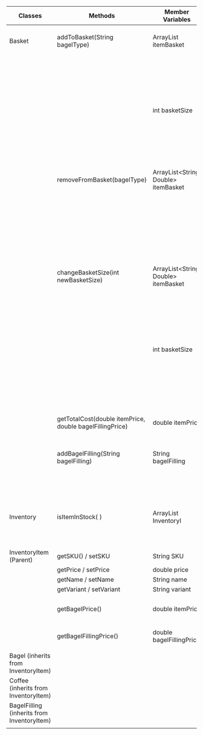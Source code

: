 

| Classes                                     | Methods                                                  | Member Variables                     | Scenario                                                        | Results                                 |
|---------------------------------------------|----------------------------------------------------------|--------------------------------------|-----------------------------------------------------------------|-----------------------------------------|
| Basket                                      | addToBasket(String bagelType)                            | ArrayList<String> itemBasket         | 1. Add specific bagel successfully                              | bagelBasket changed                     |
|                                             |                                                          |                                      |                                                                 | output success message                  |
|                                             |                                                          |                                      |                                                                 | return true                             |
|                                             |                                                          |                                      |                                                                 |                                         |
|                                             |                                                          | int basketSize                       | 3. Adding a bagel is unsuccessful, basket is full               | bagelBasket unchanged                   |
|                                             |                                                          |                                      |                                                                 | output failure message                  |
|                                             |                                                          |                                      |                                                                 | return false                            |
|                                             |                                                          |                                      |                                                                 |                                         |
|                                             | removeFromBasket(bagelType)                              | ArrayList<String, Double> itemBasket | 2. If bagel is removed from basket                              | Output message basket changed           |
|                                             |                                                          |                                      |                                                                 | return True                             |
|                                             |                                                          |                                      |                                                                 |                                         |
|                                             |                                                          |                                      | 5. If bagel is not removed from basket because it doesn't exist | Output message basket is unchanged      |
|                                             |                                                          |                                      |                                                                 | return false                            |
|                                             |                                                          |                                      |                                                                 |                                         |
|                                             | changeBasketSize(int newBasketSize)                      | ArrayList<String, Double> itemBasket | 4. If basketSize is successfully changed                        | output success message                  |
|                                             |                                                          |                                      |                                                                 | update capacity variable                |
|                                             |                                                          |                                      |                                                                 | return true                             |
|                                             |                                                          |                                      |                                                                 |                                         |
|                                             |                                                          | int basketSize                       | 4. If basketSize is not successfully changed                    | output failure message                  |
|                                             |                                                          |                                      |                                                                 | capacity remains the same               |
|                                             |                                                          |                                      |                                                                 | return false                            |
|                                             |                                                          |                                      |                                                                 |                                         |
|                                             | getTotalCost(double itemPrice, double bagelFillingPrice) | double itemPrice                     | 6. Calculate the total cost of items in basket                  | sum of item prices                      |
|                                             |                                                          |                                      |                                                                 |                                         |
|                                             | addBagelFilling(String bagelFilling)                     | String bagelFilling                  | 8. Choose/add fillings for bagels                               | bagelBasket changed                     |
|                                             |                                                          |                                      |                                                                 | output success message                  |
|                                             |                                                          |                                      |                                                                 |                                         |
| Inventory                                   | isItemInStock( )                                         | ArrayList<String> InventoryI         | 10. If item is not in stock, you can't add it                   | output failure message                  |
|                                             |                                                          |                                      |                                                                 | return false                            |
|                                             |                                                          |                                      |                                                                 |                                         |
|                                             |                                                          |                                      |                                                                 |                                         |
| InventoryItem (Parent)                      | getSKU()  / setSKU                                       | String SKU                           |                                                                 |                                         |
|                                             | getPrice / setPrice                                      | double price                         |                                                                 |                                         |
|                                             | getName / setName                                        | String name                          |                                                                 |                                         |
|                                             | getVariant / setVariant                                  | String variant                       |                                                                 |                                         |
|                                             |                                                          |                                      |                                                                 |                                         |
|                                             | getBagelPrice()                                          | double itemPrice                     | 7. Show the price of a bagel                                    | output price of specified bagel         |
|                                             |                                                          |                                      |                                                                 |                                         |
|                                             | getBagelFillingPrice()                                   | double bagelFillingPrice             | 9. show the price of the bagel fillings                         | output price of specified bagel filling |
|                                             |                                                          |                                      |                                                                 |                                         |
| Bagel  (inherits from InventoryItem)        |                                                          |                                      |                                                                 |                                         |
| Coffee  (inherits from InventoryItem)       |                                                          |                                      |                                                                 |                                         |
| BagelFilling  (inherits from InventoryItem) |                                                          |                                      |                                                                 |                                         |
|                                             |                                                          |                                      |                                                                 |                                         |